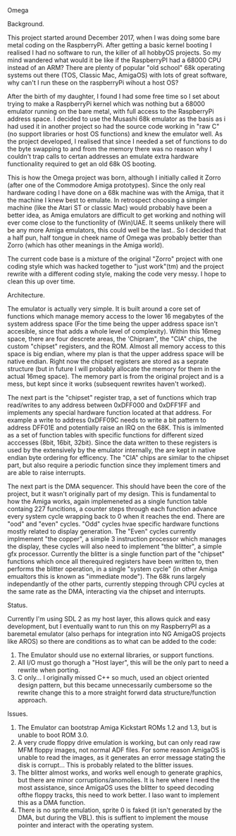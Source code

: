 Omega

Background.

This project started around December 2017, when I was doing some bare metal coding on the RaspberryPi. 
After getting a basic kernel booting I realised I had no software to run, the killer of all hobbyOS projects. So my mind wandered what would it be like if the RaspberryPI had a 68000 CPU instead of an ARM? 
There are plenty of popular "old school" 68k operating systems out there (TOS, Classic Mac, AmigaOS) with lots of great software, why can't I run these on the raspberryPi wihout a host OS?

After the birth of my daughter, I found I had some free time so I set about trying to make a RaspberryPi kernel which was nothing but a 68000 emulator running on the bare metal, with full access to the RaspberryPi address space. 
I decided to use the Musashi 68k emulator as the basis as i had used it in another project so had the source code working in "raw C" (no support libraries or host OS functions) and knew the emulator well. As the project developed, I realised that since I needed a set of functions to do the byte swapping to and from the memory there was no reason why I couldn't trap calls to certan addresses an emulate extra hardware functionality required to get an old 68k OS booting.

This is how the Omega project was born, although I initially called it Zorro (after one of the Commodore Amiga prototypes). Since the only real hardware coding I have done on a 68k machine was with the Amiga, that it the machine I knew best to emulate.
In retrospect choosing a simpler machine (like the Atari ST or classic Mac) would probably have been a better idea, as Amiga emulators are difficult to get working and nothing will ever come close to the functionlity of (Win)UAE. It seems unlikely there will be any more Amiga emulators, this could well be the last.. So I decided that a half pun, half tongue in cheek name of Omega was probably better than Zorro (which has other meanings in the Amiga world).

The current code base is a mixture of the original "Zorro" project with one coding style which was hacked together to "just work"(tm) and the project rewrite with a different coding style, making the code very messy. I hope to clean this up over time.

Architecture.

The emulator is actually very simple. It is built around a core set of functions which manage memory access to the lower 16 megabytes of the system address space (For the time being the upper address space isn't accesible, since that adds a whole level of complexity). Within this 16meg space, there are four descrete areas, the 'Chipram", the "CIA" chips, the custom "chipset" registers, and the ROM. Almost all memory access to this space is big endian, where my plan is that the upper address space will be native endian. Right now the chipset registers are stored as a seprate structure (but in future I will probably allocate the memory for them in the actual 16meg space). The memory part is from the original project and is a mess, but kept since it works (subsequent rewrites haven't worked).

The next part is the "chipset" register trap, a set of functions which trap read/writes to any address between 0xDFF000 and 0xDFF1FF and implements any special hardware function located at that address. For example a write to address 0xDFF09C needs to write a bit pattern to address DFF01E and potentially raise an IRQ on the 68K. This is imlmented as a set of function tables with specific functions for different sized acccesses (8bit, 16bit, 32bit). Since the data written to these registers is used by the extensively by the emulator internally, the are kept in native endian byte ordering for efficency. 
The "CIA" chips are similar to the chipset part, but also require a periodic function since they implement timers and are able to raise interrupts.

The next part is the DMA sequencer. This should have been the core of the project, but it wasn't originally part of my design. This is fundamental to how the Amiga works, again implemeneted as a single function table containg 227 funcitions, a counter steps through each function advance every system cycle wrapping back to 0 when it reaches the end. There are "ood" and "even" cycles. "Odd" cycles hvae specific hardware functions mostly related to display generation. The "Even" cycles currently implmement "the copper", a simple 3 instruction processor which manages the display, these cycles will also need to implement "the blitter", a simple gfx processor. Currently the blitter is a single function part of the "chipset" functions which once all therequired registers have been written to, then performs the blitter operation, in a single "system cycle" (in other Amiga emualtors this is known as "immediate mode").
The 68k runs largely independantly of the other parts, currently stepping through CPU cycles at the same rate as the DMA, interacting via the chipset and interrupts. 


Status.

Currently I'm using SDL 2 as my host layer, this allows quick and easy development, but I eventually want to run this on my RaspberryPI as a baremetal emulator (also perhaps for integration into NG AmigaOS projects like AROS) so there are conditions as to what can be added to the code: 
1. The Emulator should use no external libraries, or support functions. 
2. All I/O must go thorugh a "Host layer", this will be the only part to need a rewrite when porting.
3. C only... I originally missed C++ so much, used an object oriented design pattern, but this became unnecessarily cumbersome so the rewrite change this to a more straight forwrd data structure/function approach.

Issues.

1. The Emulator can bootstrap Amiga Kickstart ROMs 1.2 and 1.3, but is unable to boot ROM 3.0. 
2. A very crude floppy drive emulation is working, but can only read raw MFM floppy images, not normal ADF files. For some reason AmigaOS is unable to read the images, as it generates an error message stating the disk is corrupt... This is probably related to the blitter issues.
3. The blitter almost works, and works well enough to generate graphics, but there are minor corruptions/anomolies. It is here where I need the most assistance, since AmigaOS uses the blitter to speed decoding ofthe floppy tracks, this need to work better. I laso want to implement this as a DMA function.
4. There is no sprite emulation, sprite 0 is faked (it isn't generated by the DMA, but during the VBL). this is suffient to implement the mouse pointer and interact with the operating system.
